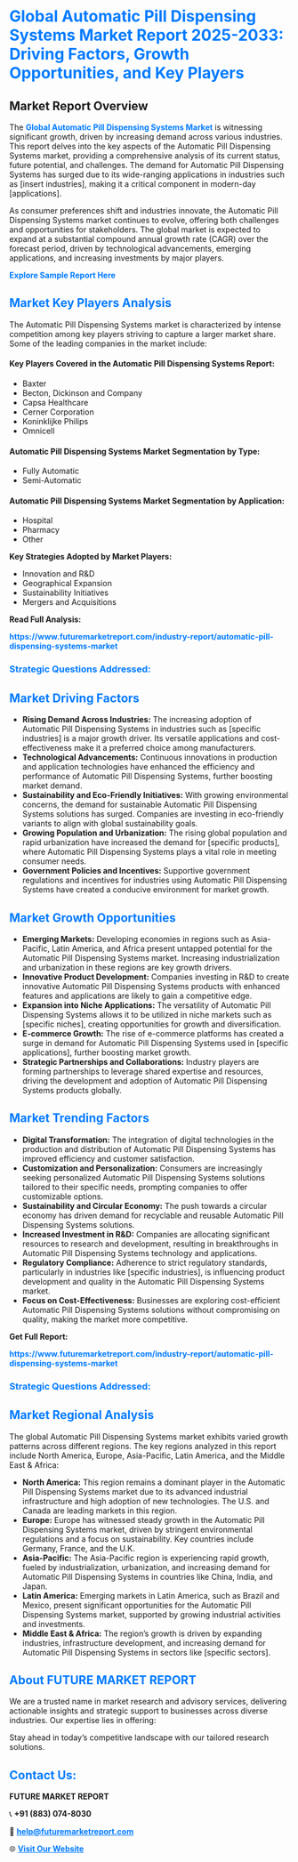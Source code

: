 <h1 style="color: #007BFF;">Global Automatic Pill Dispensing Systems Market Report 2025-2033: Driving Factors, Growth Opportunities, and Key Players</h1>

<section id="overview">
<h2>Market Report Overview</h2>
<p>The <a href="https://www.futuremarketreport.com/industry-report/automatic-pill-dispensing-systems-market" style="color: #007BFF; text-decoration: none;"><strong>Global Automatic Pill Dispensing Systems Market</strong></a> is witnessing significant growth, driven by increasing demand across various industries. This report delves into the key aspects of the Automatic Pill Dispensing Systems market, providing a comprehensive analysis of its current status, future potential, and challenges. The demand for Automatic Pill Dispensing Systems has surged due to its wide-ranging applications in industries such as [insert industries], making it a critical component in modern-day [applications].</p>
<p>As consumer preferences shift and industries innovate, the Automatic Pill Dispensing Systems market continues to evolve, offering both challenges and opportunities for stakeholders. The global market is expected to expand at a substantial compound annual growth rate (CAGR) over the forecast period, driven by technological advancements, emerging applications, and increasing investments by major players.</p>
</section>

<section id="overview">
<p><a href="https://www.futuremarketreport.com/request-sample/reportId=85148" style="color: #007BFF; text-decoration: none;"><strong>Explore Sample Report Here</strong></a></p>
</section>

<section id="key-players">
<h2 style="color: #007BFF;">Market Key Players Analysis</h2>
<p>The Automatic Pill Dispensing Systems market is characterized by intense competition among key players striving to capture a larger market share. Some of the leading companies in the market include:</p>
<h4>Key Players Covered in the Automatic Pill Dispensing Systems Report:</h4>
<ul><li>Baxter</li><li>Becton, Dickinson and Company</li><li>Capsa Healthcare</li><li>Cerner Corporation</li><li>Koninklijke Philips</li><li>Omnicell</li></ul>
<h4>Automatic Pill Dispensing Systems Market Segmentation by Type:</h4>
<ul><li>Fully Automatic</li><li>Semi-Automatic</li></ul>

<h4>Automatic Pill Dispensing Systems Market Segmentation by Application:</h4>
<ul><li>Hospital</li><li>Pharmacy</li><li>Other</li></ul>
<p><strong>Key Strategies Adopted by Market Players:</strong></p>
<ul>
<li>Innovation and R&D</li>
<li>Geographical Expansion</li>
<li>Sustainability Initiatives</li>
<li>Mergers and Acquisitions</li>
</ul>
</section>

<section>
<p><strong>Read Full Analysis: </strong></p><a href="https://www.futuremarketreport.com/industry-report/automatic-pill-dispensing-systems-market" style="color: #007BFF; text-decoration: none;"><strong>https://www.futuremarketreport.com/industry-report/automatic-pill-dispensing-systems-market</strong></a>
<h3 style="color: #007BFF;">Strategic Questions Addressed:</h3>
</section>

<section id="driving-factors">
<h2 style="color: #007BFF;">Market Driving Factors</h2>
<ul>
<li><strong>Rising Demand Across Industries:</strong> The increasing adoption of Automatic Pill Dispensing Systems in industries such as [specific industries] is a major growth driver. Its versatile applications and cost-effectiveness make it a preferred choice among manufacturers.</li>
<li><strong>Technological Advancements:</strong> Continuous innovations in production and application technologies have enhanced the efficiency and performance of Automatic Pill Dispensing Systems, further boosting market demand.</li>
<li><strong>Sustainability and Eco-Friendly Initiatives:</strong> With growing environmental concerns, the demand for sustainable Automatic Pill Dispensing Systems solutions has surged. Companies are investing in eco-friendly variants to align with global sustainability goals.</li>
<li><strong>Growing Population and Urbanization:</strong> The rising global population and rapid urbanization have increased the demand for [specific products], where Automatic Pill Dispensing Systems plays a vital role in meeting consumer needs.</li>
<li><strong>Government Policies and Incentives:</strong> Supportive government regulations and incentives for industries using Automatic Pill Dispensing Systems have created a conducive environment for market growth.</li>
</ul>
</section>

<section id="growth-opportunities">
<h2 style="color: #007BFF;">Market Growth Opportunities</h2>
<ul>
<li><strong>Emerging Markets:</strong> Developing economies in regions such as Asia-Pacific, Latin America, and Africa present untapped potential for the Automatic Pill Dispensing Systems market. Increasing industrialization and urbanization in these regions are key growth drivers.</li>
<li><strong>Innovative Product Development:</strong> Companies investing in R&D to create innovative Automatic Pill Dispensing Systems products with enhanced features and applications are likely to gain a competitive edge.</li>
<li><strong>Expansion into Niche Applications:</strong> The versatility of Automatic Pill Dispensing Systems allows it to be utilized in niche markets such as [specific niches], creating opportunities for growth and diversification.</li>
<li><strong>E-commerce Growth:</strong> The rise of e-commerce platforms has created a surge in demand for Automatic Pill Dispensing Systems used in [specific applications], further boosting market growth.</li>
<li><strong>Strategic Partnerships and Collaborations:</strong> Industry players are forming partnerships to leverage shared expertise and resources, driving the development and adoption of Automatic Pill Dispensing Systems products globally.</li>
</ul>
</section>

<section id="trending-factors">
<h2 style="color: #007BFF;">Market Trending Factors</h2>
<ul>
<li><strong>Digital Transformation:</strong> The integration of digital technologies in the production and distribution of Automatic Pill Dispensing Systems has improved efficiency and customer satisfaction.</li>
<li><strong>Customization and Personalization:</strong> Consumers are increasingly seeking personalized Automatic Pill Dispensing Systems solutions tailored to their specific needs, prompting companies to offer customizable options.</li>
<li><strong>Sustainability and Circular Economy:</strong> The push towards a circular economy has driven demand for recyclable and reusable Automatic Pill Dispensing Systems solutions.</li>
<li><strong>Increased Investment in R&D:</strong> Companies are allocating significant resources to research and development, resulting in breakthroughs in Automatic Pill Dispensing Systems technology and applications.</li>
<li><strong>Regulatory Compliance:</strong> Adherence to strict regulatory standards, particularly in industries like [specific industries], is influencing product development and quality in the Automatic Pill Dispensing Systems market.</li>
<li><strong>Focus on Cost-Effectiveness:</strong> Businesses are exploring cost-efficient Automatic Pill Dispensing Systems solutions without compromising on quality, making the market more competitive.</li>
</ul>
</section>

<section>
<p><strong>Get Full Report: </strong></p><a href="https://www.futuremarketreport.com/industry-report/automatic-pill-dispensing-systems-market" style="color: #007BFF; text-decoration: none;"><strong>https://www.futuremarketreport.com/industry-report/automatic-pill-dispensing-systems-market</strong></a>
<h3 style="color: #007BFF;">Strategic Questions Addressed:</h3>
</section>


<section id="regional-analysis">
<h2 style="color: #007BFF;">Market Regional Analysis</h2>
<p>The global Automatic Pill Dispensing Systems market exhibits varied growth patterns across different regions. The key regions analyzed in this report include North America, Europe, Asia-Pacific, Latin America, and the Middle East & Africa:</p>
<ul>
<li><strong>North America:</strong> This region remains a dominant player in the Automatic Pill Dispensing Systems market due to its advanced industrial infrastructure and high adoption of new technologies. The U.S. and Canada are leading markets in this region.</li>
<li><strong>Europe:</strong> Europe has witnessed steady growth in the Automatic Pill Dispensing Systems market, driven by stringent environmental regulations and a focus on sustainability. Key countries include Germany, France, and the U.K.</li>
<li><strong>Asia-Pacific:</strong> The Asia-Pacific region is experiencing rapid growth, fueled by industrialization, urbanization, and increasing demand for Automatic Pill Dispensing Systems in countries like China, India, and Japan.</li>
<li><strong>Latin America:</strong> Emerging markets in Latin America, such as Brazil and Mexico, present significant opportunities for the Automatic Pill Dispensing Systems market, supported by growing industrial activities and investments.</li>
<li><strong>Middle East & Africa:</strong> The region’s growth is driven by expanding industries, infrastructure development, and increasing demand for Automatic Pill Dispensing Systems in sectors like [specific sectors].</li>
</ul>
</section>

<footer>
<h2 style="color: #007BFF;">About FUTURE MARKET REPORT</h2>
<p>We are a trusted name in market research and advisory services, delivering actionable insights and strategic support to businesses across diverse industries. Our expertise lies in offering:</p>

<p>Stay ahead in today’s competitive landscape with our tailored research solutions.</p>

<h2 style="color: #007BFF;">Contact Us:</h2>
<p><strong>FUTURE MARKET REPORT</strong></p>
<p>📞 <strong>+91 (883) 074-8030</strong></p>
<p>📧 <strong><a href="mailto:help@futuremarketreport.com" style="color: #007BFF;">help@futuremarketreport.com</a></strong></p>
<p>🌐 <strong><a href="https://www.futuremarketreport.com/" style="color: #007BFF;">Visit Our Website</a></strong></p>
</footer>